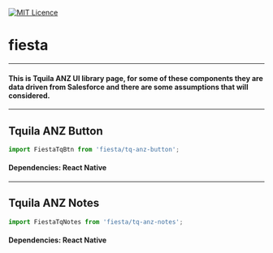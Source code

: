 [![MIT Licence](https://badges.frapsoft.com/os/mit/mit.svg?v=103)](https://opensource.org/licenses/mit-license.php)
# fiesta
---
#### This is Tquila ANZ UI library page, for some of these components they are data driven from Salesforce and there are some assumptions that will considered.
---
## Tquila ANZ Button
```javascript
import FiestaTqBtn from 'fiesta/tq-anz-button';
```
#### Dependencies: React Native
---
## Tquila ANZ Notes
```javascript
import FiestaTqNotes from 'fiesta/tq-anz-notes';
```
#### Dependencies: React Native
